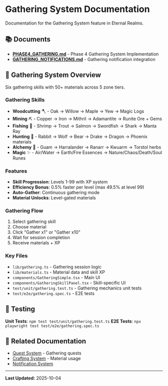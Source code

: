 # Gathering System Documentation

Documentation for the Gathering System feature in Eternal Realms.

## 📚 Documents

- **[PHASE4_GATHERING.md](PHASE4_GATHERING.md)** - Phase 4 Gathering System Implementation
- **[GATHERING_NOTIFICATIONS.md](GATHERING_NOTIFICATIONS.md)** - Gathering notification integration

## 🌾 Gathering System Overview

Six gathering skills with 50+ materials across 5 zone tiers.

### Gathering Skills
- **Woodcutting** 🪓 - Oak → Willow → Maple → Yew → Magic Logs
- **Mining** ⛏️ - Copper → Iron → Mithril → Adamantite → Runite Ore + Gems
- **Fishing** 🎣 - Shrimp → Trout → Salmon → Swordfish → Shark → Manta Ray
- **Hunting** 🏹 - Rabbit → Wolf → Bear → Drake → Dragon → Phoenix materials
- **Alchemy** 🧪 - Guam → Harralander → Ranarr → Kwuarm → Torstol herbs
- **Magic** ✨ - Air/Water → Earth/Fire Essences → Nature/Chaos/Death/Soul Runes

### Features
- **Skill Progression**: Levels 1-99 with XP system
- **Efficiency Bonus**: 0.5% faster per level (max 49.5% at level 99)
- **Auto-Gather**: Continuous gathering mode
- **Material Unlocks**: Level-gated materials

### Gathering Flow
1. Select gathering skill
2. Choose material
3. Click "Gather x1" or "Gather x10"
4. Wait for session completion
5. Receive materials + XP

### Key Files
- `lib/gathering.ts` - Gathering session logic
- `lib/materials.ts` - Material data and skill XP
- `components/GatheringSimple.tsx` - Main UI
- `components/GatheringSkillPanel.tsx` - Skill-specific UI
- `test/unit/gathering.test.ts` - Gathering mechanics unit tests
- `test/e2e/gathering.spec.ts` - E2E tests

## 🧪 Testing

**Unit Tests**: `npm test test/unit/gathering.test.ts`
**E2E Tests**: `npx playwright test test/e2e/gathering.spec.ts`

## 📖 Related Documentation

- [Quest System](../quests/README.md) - Gathering quests
- [Crafting System](../crafting/README.md) - Material usage
- [Notification System](../notifications/README.md)

---

**Last Updated:** 2025-10-04
